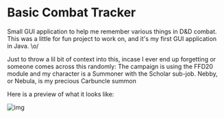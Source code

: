 # Basic Combat Tracker
 Small GUI application to help me remember various things in D&D combat.
This was a little for fun project to work on, and it's my first GUI application in Java. \o/

Just to throw a lil bit of context into this, incase I ever end up forgetting or someone comes across this randomly:
The campaign is using the FFD20 module and my character is a Summoner with the Scholar sub-job. Nebby, or Nebula, is my precious Carbuncle summon


Here is a preview of what it looks like:

![img](https://i.imgur.com/KuUJ0AB.png)